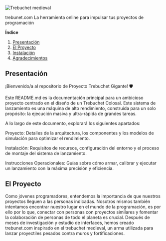 ![Trebuchet medieval](https://i.pinimg.com/736x/a6/97/94/a69794fb10d76e2a1102574462da59dd.jpg)

trebunet.com 
La herramienta online para impulsar tus proyectos de programación

**Índice**   
1. [Presentación](#id1)
2. [El Proyecto](#id2)
3. [Instalación](#id2)
4. [Agradecimientos](#id2)


## Presentación<a name="id1"></a>
¡Bienvenido/a al repositorio de Proyecto Trebuchet Gigante! 🛡️

Este README.md es la documentación principal para un ambicioso proyecto centrado en el diseño de un Trebuchet Colosal. Este sistema de lanzamiento es una máquina de alto rendimiento, construida para un solo propósito: la ejecución masiva y ultra-rápida de grandes tareas.

A lo largo de este documento, explorará los siguientes apartados:

Proyecto: Detalles de la arquitectura, los componentes y los modelos de simulación para optimizar el rendimiento.

Instalación: Requisitos de recursos, configuración del entorno y el proceso de montaje del sistema de lanzamiento.

Instrucciones Operacionales: Guías sobre cómo armar, calibrar y ejecutar un lanzamiento con la máxima precisión y eficiencia.



## El Proyecto<a name="id2"></a>
Como jóvenes programadores, entendemos la importancia de que nuestros proyectos lleguen a las personas indicadas. Nosotros mismos también intentamos encontrar nuestro lugar en el mundo de la programación, es por ello por lo que, conectar con personas con proyectos similares y fomentar la colaboración de personas de todo el planeta es crucial.
Después de meses de investigación y estudio de interfaces, hemos creado trebunet.com inspirado en el trebuchet medieval, un arma utilizada para lanzar proyectiles pesados contra muros y fortificaciones.
